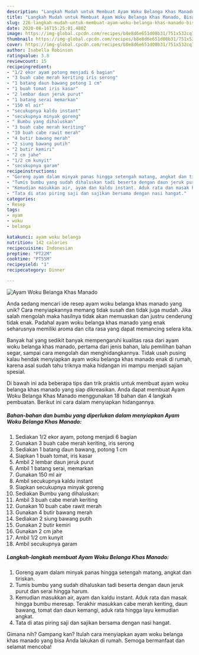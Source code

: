 ```yaml
---
description: "Langkah Mudah untuk Membuat Ayam Woku Belanga Khas Manado, Bisa Manjain Lidah"
title: "Langkah Mudah untuk Membuat Ayam Woku Belanga Khas Manado, Bisa Manjain Lidah"
slug: 226-langkah-mudah-untuk-membuat-ayam-woku-belanga-khas-manado-bisa-manjain-lidah
date: 2020-08-16T15:25:01.480Z
image: https://img-global.cpcdn.com/recipes/b8e8d6e651d08b31/751x532cq70/ayam-woku-belanga-khas-manado-foto-resep-utama.jpg
thumbnail: https://img-global.cpcdn.com/recipes/b8e8d6e651d08b31/751x532cq70/ayam-woku-belanga-khas-manado-foto-resep-utama.jpg
cover: https://img-global.cpcdn.com/recipes/b8e8d6e651d08b31/751x532cq70/ayam-woku-belanga-khas-manado-foto-resep-utama.jpg
author: Isabella Robinson
ratingvalue: 3.8
reviewcount: 15
recipeingredient:
- "1/2 ekor ayam potong menjadi 6 bagian"
- "3 buah cabe merah keriting iris serong"
- "1 batang daun bawang potong 1 cm"
- "1 buah tomat iris kasar"
- "2 lembar daun jeruk purut"
- "1 batang serai memarkan"
- "150 ml air"
- "secukupnya kaldu instant"
- "secukupnya minyak goreng"
- " Bumbu yang dihaluskan"
- "3 buah cabe merah keriting"
- "10 buah cabe rawit merah"
- "4 butir bawang merah"
- "2 siung bawang putih"
- "2 butir kemiri"
- "2 cm jahe"
- "1/2 cm kunyit"
- "secukupnya garam"
recipeinstructions:
- "Goreng ayam dalam minyak panas hingga setengah matang, angkat dan tiriskan."
- "Tumis bumbu yang sudah dihaluskan tadi beserta dengan daun jeruk purut dan serai hingga harum."
- "Kemudian masukkan air, ayam dan kaldu instant. Aduk rata dan masak hingga bumbu meresap. Terakhir masukkan cabe merah keriting, daun bawang, tomat dan daun kemangi, aduk rata hingga layu kemudian angkat."
- "Tata di atas piring saji dan sajikan bersama dengan nasi hangat."
categories:
- Resep
tags:
- ayam
- woku
- belanga

katakunci: ayam woku belanga 
nutrition: 142 calories
recipecuisine: Indonesian
preptime: "PT22M"
cooktime: "PT55M"
recipeyield: "1"
recipecategory: Dinner

---
```



![Ayam Woku Belanga Khas Manado](https://img-global.cpcdn.com/recipes/b8e8d6e651d08b31/751x532cq70/ayam-woku-belanga-khas-manado-foto-resep-utama.jpg)

Anda sedang mencari ide resep ayam woku belanga khas manado yang unik? Cara menyiapkannya memang tidak susah dan tidak juga mudah. Jika salah mengolah maka hasilnya tidak akan memuaskan dan justru cenderung tidak enak. Padahal ayam woku belanga khas manado yang enak seharusnya memiliki aroma dan cita rasa yang dapat memancing selera kita.

Banyak hal yang sedikit banyak mempengaruhi kualitas rasa dari ayam woku belanga khas manado, pertama dari jenis bahan, lalu pemilihan bahan segar, sampai cara mengolah dan menghidangkannya. Tidak usah pusing kalau hendak menyiapkan ayam woku belanga khas manado enak di rumah, karena asal sudah tahu triknya maka hidangan ini mampu menjadi sajian spesial.




Di bawah ini ada beberapa tips dan trik praktis untuk membuat ayam woku belanga khas manado yang siap dikreasikan. Anda dapat membuat Ayam Woku Belanga Khas Manado menggunakan 18 bahan dan 4 langkah pembuatan. Berikut ini cara dalam menyiapkan hidangannya.

<!--inarticleads1-->

##### Bahan-bahan dan bumbu yang diperlukan dalam menyiapkan Ayam Woku Belanga Khas Manado:

1. Sediakan 1/2 ekor ayam, potong menjadi 6 bagian
1. Gunakan 3 buah cabe merah keriting, iris serong
1. Sediakan 1 batang daun bawang, potong 1 cm
1. Siapkan 1 buah tomat, iris kasar
1. Ambil 2 lembar daun jeruk purut
1. Ambil 1 batang serai, memarkan
1. Gunakan 150 ml air
1. Ambil secukupnya kaldu instant
1. Siapkan secukupnya minyak goreng
1. Sediakan  Bumbu yang dihaluskan:
1. Ambil 3 buah cabe merah keriting
1. Gunakan 10 buah cabe rawit merah
1. Gunakan 4 butir bawang merah
1. Sediakan 2 siung bawang putih
1. Gunakan 2 butir kemiri
1. Gunakan 2 cm jahe
1. Ambil 1/2 cm kunyit
1. Ambil secukupnya garam




<!--inarticleads2-->

##### Langkah-langkah membuat Ayam Woku Belanga Khas Manado:

1. Goreng ayam dalam minyak panas hingga setengah matang, angkat dan tiriskan.
1. Tumis bumbu yang sudah dihaluskan tadi beserta dengan daun jeruk purut dan serai hingga harum.
1. Kemudian masukkan air, ayam dan kaldu instant. Aduk rata dan masak hingga bumbu meresap. Terakhir masukkan cabe merah keriting, daun bawang, tomat dan daun kemangi, aduk rata hingga layu kemudian angkat.
1. Tata di atas piring saji dan sajikan bersama dengan nasi hangat.




Gimana nih? Gampang kan? Itulah cara menyiapkan ayam woku belanga khas manado yang bisa Anda lakukan di rumah. Semoga bermanfaat dan selamat mencoba!
